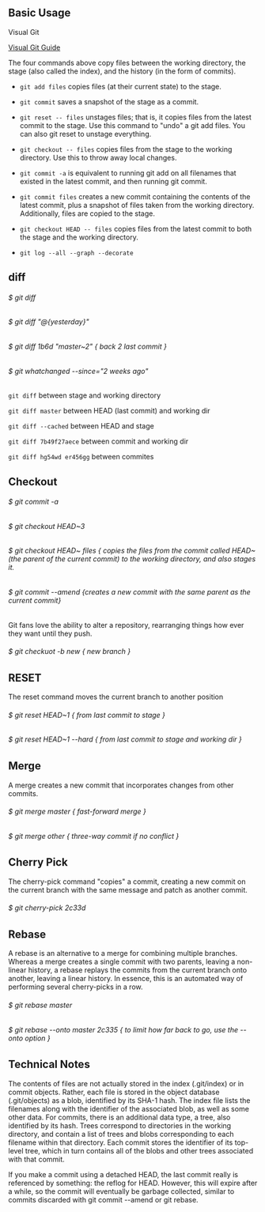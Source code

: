 

## Basic Usage

Visual Git

[Visual Git Guide](http://marklodato.github.io/visual-git-guide/index-en.html)

The four commands above copy files between the working directory, the stage (also called the index), and the history (in the form of commits).

 *   ```git add files``` copies files (at their current state) to the stage.
 *   ```git commit``` saves a snapshot of the stage as a commit.
 *   ```git reset -- files``` unstages files; that is, it copies files from the latest commit to the stage. Use this command to "undo" a git add files. You can also git reset to unstage everything.
 *   ```git checkout -- files``` copies files from the stage to the working directory. Use this to throw away local changes.

 *   ```git commit -a``` is equivalent to running git add on all filenames that existed in the latest commit, and then running git commit.
 *   ```git commit files``` creates a new commit containing the contents of the latest commit, plus a snapshot of files taken from the working directory. Additionally, files are copied to the stage.
 *   ```git checkout HEAD -- files``` copies files from the latest commit to both the stage and the working directory.
 *   ```git log --all --graph --decorate```
## diff

###### $ git diff

###### $ git diff "@{yesterday}"

###### $ git diff 1b6d "master~2" { back 2 last commit }

###### $ git whatchanged --since="2 weeks ago"

```git diff``` between stage and working directory

```git diff master``` between HEAD (last commit) and working dir

```git diff --cached``` between HEAD and stage

```git diff 7b49f27aece``` between commit and working dir

```git diff hg54wd er456gg``` between commites

 

## Checkout

###### $ git commit -a

###### $ git checkout HEAD~3

###### $ git checkout HEAD~ files {  copies the files from the commit called HEAD~ (the parent of the current commit) to the working directory, and also stages it.

###### $ git commit --amend {creates a new commit with the same parent as the current commit} 

Git fans love the ability to alter a repository, rearranging things how ever they want until they push.

###### $ git checkuot -b new { new branch }

## RESET

The reset command moves the current branch to another position

###### $ git reset HEAD~1 { from last commit to stage }

###### $ git reset HEAD~1 --hard { from last commit to stage and working dir }

## Merge

A merge creates a new commit that incorporates changes from other commits. 

###### $ git merge master { fast-forward merge }

###### $ git merge other { three-way commit if no conflict }

## Cherry Pick

The cherry-pick command "copies" a commit, creating a new commit on the current branch with the same message and patch as another commit.

###### $ git cherry-pick 2c33d

## Rebase

A rebase is an alternative to a merge for combining multiple branches. Whereas a merge creates a single commit with two parents, leaving a non-linear history, a rebase replays the commits from the current branch onto another, leaving a linear history. In essence, this is an automated way of performing several cherry-picks in a row.

###### $ git rebase master

###### $ git rebase --onto master 2c335 { to limit how far back to go, use the --onto option } 


## Technical Notes

The contents of files are not actually stored in the index (.git/index) or in commit objects. Rather, each file is stored in the object database (.git/objects) as a blob, identified by its SHA-1 hash. The index file lists the filenames along with the identifier of the associated blob, as well as some other data. For commits, there is an additional data type, a tree, also identified by its hash. Trees correspond to directories in the working directory, and contain a list of trees and blobs corresponding to each filename within that directory. Each commit stores the identifier of its top-level tree, which in turn contains all of the blobs and other trees associated with that commit.

If you make a commit using a detached HEAD, the last commit really is referenced by something: the reflog for HEAD. However, this will expire after a while, so the commit will eventually be garbage collected, similar to commits discarded with git commit --amend or git rebase.



